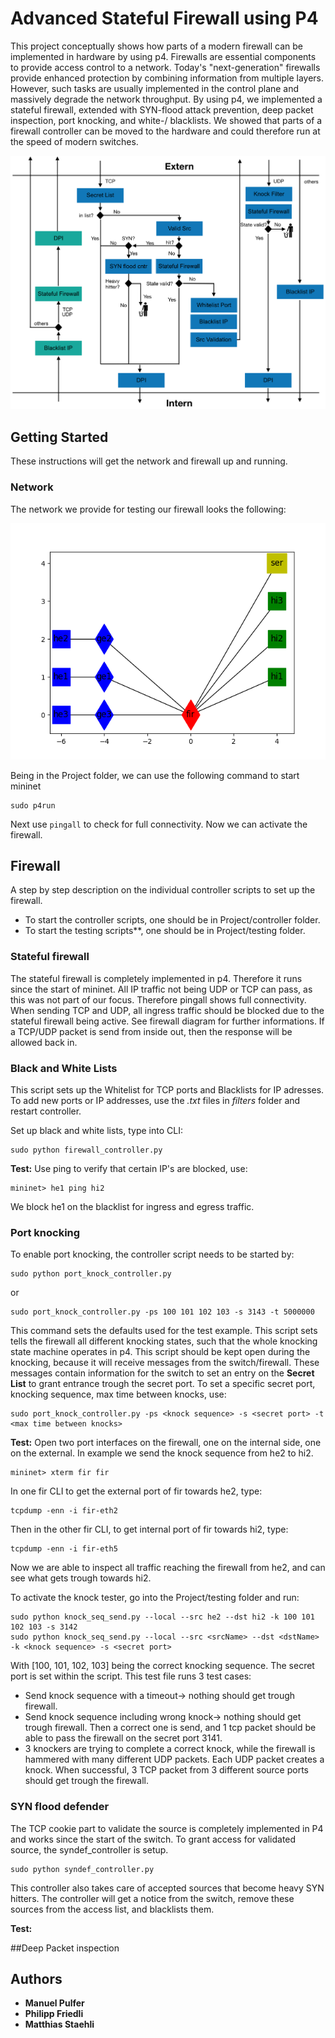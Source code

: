 # Advanced Stateful Firewall using P4

This project conceptually shows how parts of a modern firewall can be implemented in hardware by using p4. Firewalls are essential components to provide access control to a network. Today's "next-generation" firewalls provide enhanced protection by combining information from multiple layers. However, such tasks are usually implemented in the control plane and massively degrade the network throughput. By using p4, we implemented a stateful firewall, extended with SYN-flood attack prevention, deep packet inspection, port knocking, and white-/ blacklists. We showed that parts of a firewall controller can be moved to the hardware and could therefore run at the speed of modern switches.

<p align="center">
<img src="images/firewall.png" title="firewall diagram">
<p/>

## Getting Started

These instructions will get the network and firewall up and running.

### Network
The network we provide for testing our firewall looks the following:

<p align="center">
<img src="images/topology.png" title="network topology">
<p/>

Being in the Project folder, we can use the following command to start mininet

```
sudo p4run
```
Next use `pingall` to check for full connectivity. Now we can activate the firewall.

## Firewall

A step by step description on the individual controller scripts to set up the firewall.
* To start the controller scripts, one should be in Project/controller folder.
* To start the testing scripts**, one should be in Project/testing folder.


### Stateful firewall
The stateful firewall is completely implemented in p4. Therefore it runs since the start of mininet. All IP traffic not being UDP or TCP can pass, as this was not part of our focus. Therefore pingall shows full connectivity. When sending TCP and UDP, all ingress traffic should be blocked due to the stateful firewall being active. See firewall diagram for further informations. If a TCP/UDP packet is send from inside out, then the response will be allowed back in.

### Black and White Lists
This script sets up the Whitelist for TCP ports and Blacklists for IP adresses.
To add new ports or IP addresses, use the *.txt* files in *filters* folder and restart controller.

Set up black and white lists, type into CLI:
```
sudo python firewall_controller.py
```
**Test:** Use ping to verify that certain IP's are blocked, use:
```
mininet> he1 ping hi2
```
We block he1 on the blacklist for ingress and egress traffic.

### Port knocking
To enable port knocking, the controller script needs to be started by:

```
sudo python port_knock_controller.py
```
or
```
sudo port_knock_controller.py -ps 100 101 102 103 -s 3143 -t 5000000
```
This command sets the defaults used for the test example.
This script sets tells the firewall all different knocking states, such that the whole knocking state machine operates in p4.
This script should be kept open during the knocking, because it will receive messages from the switch/firewall. These messages contain information for the switch to set an entry on the **Secret List** to grant entrance trough the secret port.
To set a specific secret port, knocking sequence, max time between knocks, use:
```
sudo port_knock_controller.py -ps <knock sequence> -s <secret port> -t <max time between knocks>
```
**Test:** Open two port interfaces on the firewall, one on the internal side, one on the external. In example we send the knock sequence from he2 to hi2.
```
mininet> xterm fir fir
```
In one fir CLI to get the external port of fir towards he2, type:
```
tcpdump -enn -i fir-eth2
```
Then in the other fir CLI, to get internal port of fir towards hi2, type:
```
tcpdump -enn -i fir-eth5
```
Now we are able to inspect all traffic reaching the firewall from he2, and can see what gets trough towards hi2.

To activate the knock tester, go into the Project/testing folder and run:
```
sudo python knock_seq_send.py --local --src he2 --dst hi2 -k 100 101 102 103 -s 3142
sudo python knock_seq_send.py --local --src <srcName> --dst <dstName> -k <knock sequence> -s <secret port>
```
With [100, 101, 102, 103] being the correct knocking sequence. The secret port is set within the script.
This test file runs 3 test cases:

* Send knock sequence with a timeout-> nothing should get trough firewall.
* Send knock sequence including wrong knock-> nothing should get trough firewall. Then a correct one is send, and 1 tcp packet should be able to pass the firewall on the secret port 3141.
* 3 knockers are trying to complete a correct knock, while the firewall is hammered with many different UDP packets. Each UDP packet creates a knock. When successful, 3 TCP packet from 3 different source ports should get trough the firewall.

### SYN flood defender
The TCP cookie part to validate the source is completely implemented in P4 and works since the start of the switch. To grant access for validated source, the syndef_controller is setup.
```
sudo python syndef_controller.py
```
This controller also takes care of accepted sources that become heavy SYN hitters. The controller will get a notice from the switch, remove these sources from the access list, and blacklists them.

**Test:**


##Deep Packet inspection




## Authors

* **Manuel Pulfer**
* **Philipp Friedli**
* **Matthias Staehli**
